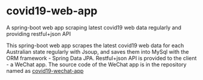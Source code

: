 # covid19-web-app
A spring-boot web app scraping latest covid19 web data regularly and providing restful+json API  
  
This spring-boot web app scrapes the latest covid19 web data for each Australian state regularly with Jsoup, and saves them into MySql with the ORM framework - Spring Data JPA. Restful+json API is provided to the client - a WeChat app. The source code of the WeChat app is in the repository named as [covid19-wechat-app](https://github.com/wjhlisa/covid19-wechat-app)
